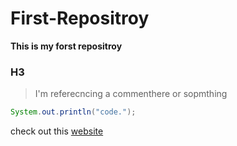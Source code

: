 # First-Repositroy
**This is my forst repositroy**
### H3
> I'm referecncing a commenthere  or sopmthing

```java 
System.out.println("code.");
```

check out this [website](https://google.com)

